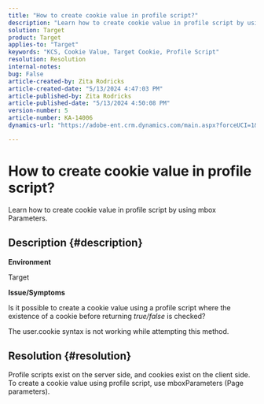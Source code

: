 ```yaml
---
title: "How to create cookie value in profile script?"
description: "Learn how to create cookie value in profile script by using mbox Parameters."
solution: Target
product: Target
applies-to: "Target"
keywords: "KCS, Cookie Value, Target Cookie, Profile Script"
resolution: Resolution
internal-notes: 
bug: False
article-created-by: Zita Rodricks
article-created-date: "5/13/2024 4:47:03 PM"
article-published-by: Zita Rodricks
article-published-date: "5/13/2024 4:50:08 PM"
version-number: 5
article-number: KA-14006
dynamics-url: "https://adobe-ent.crm.dynamics.com/main.aspx?forceUCI=1&pagetype=entityrecord&etn=knowledgearticle&id=4a4fb16a-4811-ef11-9f8a-6045bd03c412"

---
```

# How to create cookie value in profile script?


Learn how to create cookie value in profile script by using mbox Parameters.

## Description {#description}


<b>Environment</b>

Target



<b>Issue/Symptoms</b>

Is it possible to create a cookie value using a profile script where the existence of a cookie before returning *true/false* is checked?

The user.cookie syntax is not working while attempting this method.


## Resolution {#resolution}


Profile scripts exist on the server side, and cookies exist on the client side. To create a cookie value using profile script, use mboxParameters (Page parameters).
